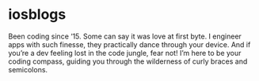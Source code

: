 # iosblogs
Been coding since ‘15. Some can say it was love at first byte. I engineer apps with such finesse, they practically dance through your device. And if you’re a dev feeling lost in the code jungle, fear not! I’m here to be your coding compass, guiding you through the wilderness of curly braces and semicolons.
